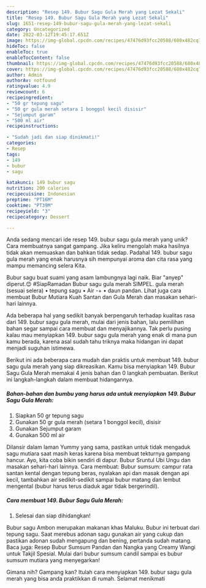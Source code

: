 ```yaml
---
description: "Resep 149. Bubur Sagu Gula Merah yang Lezat Sekali"
title: "Resep 149. Bubur Sagu Gula Merah yang Lezat Sekali"
slug: 1651-resep-149-bubur-sagu-gula-merah-yang-lezat-sekali
category: Uncategorized
date: 2022-03-12T19:45:17.651Z
image: https://img-global.cpcdn.com/recipes/47476d93fcc20588/680x482cq70/149-bubur-sagu-gula-merah-foto-resep-utama.jpg
hideToc: false
enableToc: true
enableTocContent: false
thumbnail: https://img-global.cpcdn.com/recipes/47476d93fcc20588/680x482cq70/149-bubur-sagu-gula-merah-foto-resep-utama.jpg
cover: https://img-global.cpcdn.com/recipes/47476d93fcc20588/680x482cq70/149-bubur-sagu-gula-merah-foto-resep-utama.jpg
author: Admin
authorAv: notfound
ratingvalue: 4.9
reviewcount: 6
recipeingredient:
- "50 gr tepung sagu"
- "50 gr gula merah setara 1 bonggol kecil disisir"
- "Sejumput garam"
- "500 ml air"
recipeinstructions:

- "Sudah jadi dan siap dinikmati!"
categories:
- Resep
tags:
- 149
- bubur
- sagu

katakunci: 149 bubur sagu 
nutrition: 200 calories
recipecuisine: Indonesian
preptime: "PT16M"
cooktime: "PT39M"
recipeyield: "3"
recipecategory: Dessert

---
```





Anda sedang mencari ide resep 149. bubur sagu gula merah yang unik? Cara membuatnya sangat gampang. Jika keliru mengolah maka hasilnya tidak akan memuaskan dan bahkan tidak sedap. Padahal 149. bubur sagu gula merah yang enak harusnya sih mempunyai aroma dan cita rasa yang mampu memancing selera Kita.





Bubur sagu buat suami yang asam lambungnya lagi naik. Biar &#34;anyep&#34; diperut.😊 #SiapRamadan Bubur sagu gula merah SIMPEL. gula merah (sesuai selera) • tepung sagu • Air -+ • daun pandan. Lihat juga cara membuat Bubur Mutiara Kuah Santan dan Gula Merah dan masakan sehari-hari lainnya.

Ada beberapa hal yang sedikit banyak berpengaruh terhadap kualitas rasa dari 149. bubur sagu gula merah, mulai dari jenis bahan, lalu pemilihan bahan segar sampai cara membuat dan menyajikannya. Tak perlu pusing kalau mau menyiapkan 149. bubur sagu gula merah yang enak di mana pun kamu berada, karena asal sudah tahu triknya maka hidangan ini dapat menjadi suguhan istimewa.






Berikut ini ada beberapa cara mudah dan praktis untuk membuat 149. bubur sagu gula merah yang siap dikreasikan. Kamu bisa menyiapkan 149. Bubur Sagu Gula Merah memakai 4 jenis bahan dan 0 langkah pembuatan. Berikut ini langkah-langkah dalam membuat hidangannya.

<!--inarticleads1-->

##### Bahan-bahan dan bumbu yang harus ada untuk menyiapkan 149. Bubur Sagu Gula Merah:

1. Siapkan 50 gr tepung sagu
1. Gunakan 50 gr gula merah (setara 1 bonggol kecil), disisir
1. Gunakan Sejumput garam
1. Gunakan 500 ml air


Dilansir dalam laman Yummy yang sama, pastikan untuk tidak mengaduk sagu mutiara saat masih keras karena bisa membuat tekturnya gampang hancur. Ayo, kita coba bikin sendiri di dapur. Bubur Sruntul Ubi Ungu dan masakan sehari-hari lainnya. Cara membuat: Bubur sumsum: campur rata santan kental dengan tepung beras, nyalakan api dan masak dengan api kecil, tambahkan air sedikit-sedikit sampai bubur matang dan lembut mengental (bubur harus terus diaduk agar tidak bergerindil). 

<!--inarticleads2-->

##### Cara membuat 149. Bubur Sagu Gula Merah:


1. Selesai dan siap dihidangkan!

Bubur sagu Ambon merupakan makanan khas Maluku. Bubur ini terbuat dari tepung sagu. Saat merebus adonan sagu gunakan air yang cukup dan pastikan adonan sudah mengapung dan bening, pertanda sudah matang. Baca juga: Resep Bubur Sumsum Pandan dan Nangka yang Creamy Wangi untuk Takjil Spesial. Mulai dari bubur sumsum candil sampai es bubur sumsum mutiara yang menyegarkan! 

Gimana nih? Gampang kan? Itulah cara menyiapkan 149. bubur sagu gula merah yang bisa anda praktikkan di rumah. Selamat menikmati
